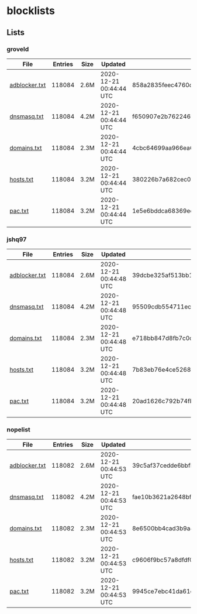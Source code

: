 # blocklists

## Lists

### groveld

|File|Entries|Size|Updated|Hash|
|-|-|-|-|-|
|[adblocker.txt](https://raw.githubusercontent.com/groveld/blocklists/lists/groveld/adblocker.txt)|118084|2.6M|2020-12-21 00:44:44 UTC|858a2835feec4760d78dae705855f5b28237fcb9|
|[dnsmasq.txt](https://raw.githubusercontent.com/groveld/blocklists/lists/groveld/dnsmasq.txt)|118084|4.2M|2020-12-21 00:44:44 UTC|f650907e2b76224685466ee803ab459f98b79089|
|[domains.txt](https://raw.githubusercontent.com/groveld/blocklists/lists/groveld/domains.txt)|118084|2.3M|2020-12-21 00:44:44 UTC|4cbc64699aa966ea6ee903af9ae96f56b30215da|
|[hosts.txt](https://raw.githubusercontent.com/groveld/blocklists/lists/groveld/hosts.txt)|118084|3.2M|2020-12-21 00:44:44 UTC|380226b7a682cec026361f9264773874e55fadc5|
|[pac.txt](https://raw.githubusercontent.com/groveld/blocklists/lists/groveld/pac.txt)|118084|3.2M|2020-12-21 00:44:44 UTC|1e5e6bddca68369edc875a49fbcdfd39794ff7ee|

### jshq97

|File|Entries|Size|Updated|Hash|
|-|-|-|-|-|
|[adblocker.txt](https://raw.githubusercontent.com/groveld/blocklists/lists/jshq97/adblocker.txt)|118084|2.6M|2020-12-21 00:44:48 UTC|39dcbe325af513bb1c2b4de437428d80301b176d|
|[dnsmasq.txt](https://raw.githubusercontent.com/groveld/blocklists/lists/jshq97/dnsmasq.txt)|118084|4.2M|2020-12-21 00:44:48 UTC|95509cdb554711ec7c41a6dbbbd859b40411c891|
|[domains.txt](https://raw.githubusercontent.com/groveld/blocklists/lists/jshq97/domains.txt)|118084|2.3M|2020-12-21 00:44:48 UTC|e718bb847d8fb7c0d21b8ce0150d348b7426c1e6|
|[hosts.txt](https://raw.githubusercontent.com/groveld/blocklists/lists/jshq97/hosts.txt)|118084|3.2M|2020-12-21 00:44:48 UTC|7b83eb76e4ce5268dc4a174f194b1fded10f6735|
|[pac.txt](https://raw.githubusercontent.com/groveld/blocklists/lists/jshq97/pac.txt)|118084|3.2M|2020-12-21 00:44:48 UTC|20ad1626c792b74fbeac25ab9696fca12f6ff730|

### nopelist

|File|Entries|Size|Updated|Hash|
|-|-|-|-|-|
|[adblocker.txt](https://raw.githubusercontent.com/groveld/blocklists/lists/nopelist/adblocker.txt)|118082|2.6M|2020-12-21 00:44:53 UTC|39c5af37cedde6bbfb5a9e1473768b5fc389bb09|
|[dnsmasq.txt](https://raw.githubusercontent.com/groveld/blocklists/lists/nopelist/dnsmasq.txt)|118082|4.2M|2020-12-21 00:44:53 UTC|fae10b3621a2648bf3f1cf03837d7d7a3a37e4c5|
|[domains.txt](https://raw.githubusercontent.com/groveld/blocklists/lists/nopelist/domains.txt)|118082|2.3M|2020-12-21 00:44:53 UTC|8e6500bb4cad3b9a4656dd7da5a895142e0ee7ad|
|[hosts.txt](https://raw.githubusercontent.com/groveld/blocklists/lists/nopelist/hosts.txt)|118082|3.2M|2020-12-21 00:44:53 UTC|c9606f9bc57a8dfdf03f5487650ff320fb6e6202|
|[pac.txt](https://raw.githubusercontent.com/groveld/blocklists/lists/nopelist/pac.txt)|118082|3.2M|2020-12-21 00:44:53 UTC|9945ce7ebc41da61d41a6ae19e45af610d8c7307|
